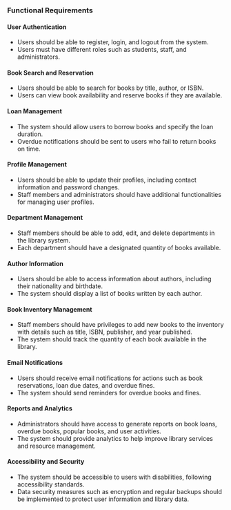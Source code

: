 ### Functional Requirements

#### User Authentication
- Users should be able to register, login, and logout from the system.
- Users must have different roles such as students, staff, and administrators.

#### Book Search and Reservation
- Users should be able to search for books by title, author, or ISBN.
- Users can view book availability and reserve books if they are available.

#### Loan Management
- The system should allow users to borrow books and specify the loan duration.
- Overdue notifications should be sent to users who fail to return books on time.

#### Profile Management
- Users should be able to update their profiles, including contact information and password changes.
- Staff members and administrators should have additional functionalities for managing user profiles.

#### Department Management
- Staff members should be able to add, edit, and delete departments in the library system.
- Each department should have a designated quantity of books available.

#### Author Information
- Users should be able to access information about authors, including their nationality and birthdate.
- The system should display a list of books written by each author.

#### Book Inventory Management
- Staff members should have privileges to add new books to the inventory with details such as title, ISBN, publisher, and year published.
- The system should track the quantity of each book available in the library.

#### Email Notifications
- Users should receive email notifications for actions such as book reservations, loan due dates, and overdue fines.
- The system should send reminders for overdue books and fines.

#### Reports and Analytics
- Administrators should have access to generate reports on book loans, overdue books, popular books, and user activities.
- The system should provide analytics to help improve library services and resource management.

#### Accessibility and Security
- The system should be accessible to users with disabilities, following accessibility standards.
- Data security measures such as encryption and regular backups should be implemented to protect user information and library data.
